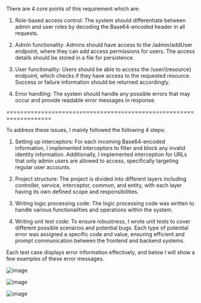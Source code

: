 There are 4 core points of this requirement which are:

1. Role-based access control: The system should differentiate between admin and user roles by decoding the Base64-encoded header in all requests.

2. Admin functionality: Admins should have access to the /admin/addUser endpoint, where they can add access permissions for users. The access details should be stored in a file for persistence.

3. User functionality: Users should be able to access the /user/{resource} endpoint, which checks if they have access to the requested resource. Success or failure information should be returned accordingly.

4. Error handling: The system should handle any possible errors that may occur and provide readable error messages in response.

===================================================================

To address these issues, I mainly followed the following 4 steps:

1. Setting up interceptors: For each incoming Base64-encoded information, I implemented interceptors to filter and block any invalid identity information. Additionally, I implemented interception for URLs that only admin users are allowed to access, specifically targeting regular user accounts.

2. Project structure: The project is divided into different layers including controller, service, interceptor, common, and entity, with each layer having its own defined scope and responsibilities.

3. Writing logic processing code: The logic processing code was written to handle various functionalities and operations within the system.

4. Writing unit test code: To ensure robustness, I wrote unit tests to cover different possible scenarios and potential bugs. Each type of potential error was assigned a specific code and value, ensuring efficient and prompt communication between the frontend and backend systems.

Each test case displays error information effectively, and below I will show a few examples of these error messages.

![image](https://github.com/Gloria-gg/managerSystem/assets/67083942/b35cd362-1ec7-4d6a-a83a-2c56c6ee482d)

![image](https://github.com/Gloria-gg/managerSystem/assets/67083942/31ac0cb7-8d5f-49f2-b45b-98d144d9897e)

![image](https://github.com/Gloria-gg/managerSystem/assets/67083942/8674c502-fe49-4450-8367-d6bda95fc638)

